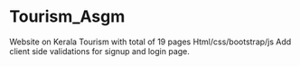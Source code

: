 # Tourism_Asgm
Website on Kerala Tourism with total of 19 pages
Html/css/bootstrap/js
Add client side validations for signup and login page.
